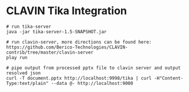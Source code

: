 # CLAVIN Tika Integration

    # run tika-server
    java -jar tika-server-1.5-SNAPSHOT.jar
 
    # run clavin-server, more directions can be found here: https://github.com/Berico-Technologies/CLAVIN-contrib/tree/master/clavin-server
    play run 

    # pipe output from processed pptx file to clavin server and output resolved json 
    curl -T document.pptx http://localhost:9998/tika | curl -H"Content-Type:text/plain" --data @- http://localhost:9000


